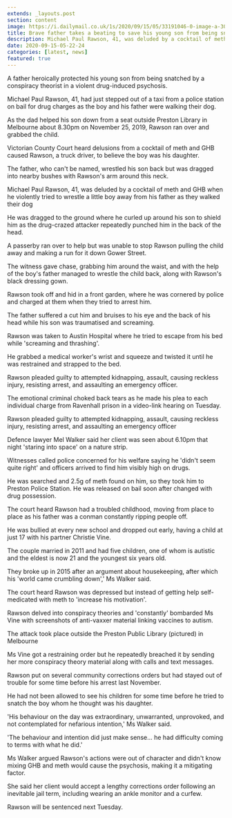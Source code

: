 ```yaml
---
extends: _layouts.post
section: content
image: https://i.dailymail.co.uk/1s/2020/09/15/05/33191046-0-image-a-30_1600143062276.jpg 
title: Brave father takes a beating to save his young son from being snatched 
description: Michael Paul Rawson, 41, was deluded by a cocktail of meth and GHB when he violently tried to wrestle a little boy away from his father as they walked their dog outside a library in Melbourne. 
date: 2020-09-15-05-22-24 
categories: [latest, news] 
featured: true 
--- 
```

A father heroically protected his young son from being snatched by a conspiracy theorist in a violent drug-induced psychosis.

Michael Paul Rawson, 41, had just stepped out of a taxi from a police station on bail for drug charges as the boy and his father were walking their dog.

As the dad helped his son down from a seat outside Preston Library in Melbourne about 8.30pm on November 25, 2019, Rawson ran over and grabbed the child.

Victorian County Court heard delusions from a cocktail of meth and GHB caused Rawson, a truck driver, to believe the boy was his daughter.

The father, who can't be named, wrestled his son back but was dragged into nearby bushes with Rawson's arm around this neck.

Michael Paul Rawson, 41, was deluded by a cocktail of meth and GHB when he violently tried to wrestle a little boy away from his father as they walked their dog

He was dragged to the ground where he curled up around his son to shield him as the drug-crazed attacker repeatedly punched him in the back of the head. 

A passerby ran over to help but was unable to stop Rawson pulling the child away and making a run for it down Gower Street.

The witness gave chase, grabbing him around the waist, and with the help of the boy's father managed to wrestle the child back, along with Rawson's black dressing gown.

Rawson took off and hid in a front garden, where he was cornered by police and charged at them when they tried to arrest him.

The father suffered a cut him and bruises to his eye and the back of his head while his son was traumatised and screaming.

Rawson was taken to Austin Hospital where he tried to escape from his bed while 'screaming and thrashing'.

He grabbed a medical worker's wrist and squeeze and twisted it until he was restrained and strapped to the bed.

Rawson pleaded guilty to attempted kidnapping, assault, causing reckless injury, resisting arrest, and assaulting an emergency officer.

The emotional criminal choked back tears as he made his plea to each individual charge from Ravenhall prison in a video-link hearing on Tuesday.

Rawson pleaded guilty to attempted kidnapping, assault, causing reckless injury, resisting arrest, and assaulting an emergency officer

Defence lawyer Mel Walker said her client was seen about 6.10pm that night 'staring into space' on a nature strip.

Witnesses called police concerned for his welfare saying he 'didn't seem quite right' and officers arrived to find him visibly high on drugs.

He was searched and 2.5g of meth found on him, so they took him to Preston Police Station. He was released on bail soon after changed with drug possession.

The court heard Rawson had a troubled childhood, moving from place to place as his father was a conman constantly ripping people off.

He was bullied at every new school and dropped out early, having a child at just 17 with his partner Christie Vine.

The couple married in 2011 and had five children, one of whom is autistic and the eldest is now 21 and the youngest six years old.

They broke up in 2015 after an argument about housekeeping, after which his 'world came crumbling down',' Ms Walker said.

The court heard Rawson was depressed but instead of getting help self-medicated with meth to 'increase his motivation'.

Rawson delved into conspiracy theories and 'constantly' bombarded Ms Vine with screenshots of anti-vaxxer material linking vaccines to autism.

The attack took place outside the Preston Public Library (pictured) in Melbourne

Ms Vine got a restraining order but he repeatedly breached it by sending her more conspiracy theory material along with calls and text messages.

Rawson put on several community corrections orders but had stayed out of trouble for some time before his arrest last November. 

He had not been allowed to see his children for some time before he tried to snatch the boy whom he thought was his daughter.

'His behaviour on the day was extraordinary, unwarranted, unprovoked, and not contemplated for nefarious intention,' Ms Walker said.

'The behaviour and intention did just make sense... he had difficulty coming to terms with what he did.'

Ms Walker argued Rawson's actions were out of character and didn't know mixing GHB and meth would cause the psychosis, making it a mitigating factor.

She said her client would accept a lengthy corrections order following an inevitable jail term, including wearing an ankle monitor and a curfew.

Rawson will be sentenced next Tuesday.  

